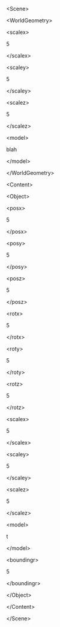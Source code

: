 <?xml version="1.0" encoding="UTF-8"?>


&lt;Scene&gt;


> 

&lt;WorldGeometry&gt;


> > 

&lt;scalex&gt;

5

&lt;/scalex&gt;


> > 

&lt;scaley&gt;

5

&lt;/scaley&gt;


> > 

&lt;scalez&gt;

5

&lt;/scalez&gt;


> > 

&lt;model&gt;

blah

&lt;/model&gt;



> 

&lt;/WorldGeometry&gt;


> 

&lt;Content&gt;


> > 

&lt;Object&gt;


> > > 

&lt;posx&gt;

5

&lt;/posx&gt;


> > > 

&lt;posy&gt;

5

&lt;/posy&gt;


> > > 

&lt;posz&gt;

5

&lt;/posz&gt;


> > > 

&lt;rotx&gt;

5

&lt;/rotx&gt;


> > > 

&lt;roty&gt;

5

&lt;/roty&gt;


> > > 

&lt;rotz&gt;

5

&lt;/rotz&gt;


> > > 

&lt;scalex&gt;

5

&lt;/scalex&gt;


> > > 

&lt;scaley&gt;

5

&lt;/scaley&gt;


> > > 

&lt;scalez&gt;

5

&lt;/scalez&gt;


> > > 

&lt;model&gt;

t

&lt;/model&gt;


> > > 

&lt;boundingr&gt;

5

&lt;/boundingr&gt;



> > 

&lt;/Object&gt;



> 

&lt;/Content&gt;




&lt;/Scene&gt;

